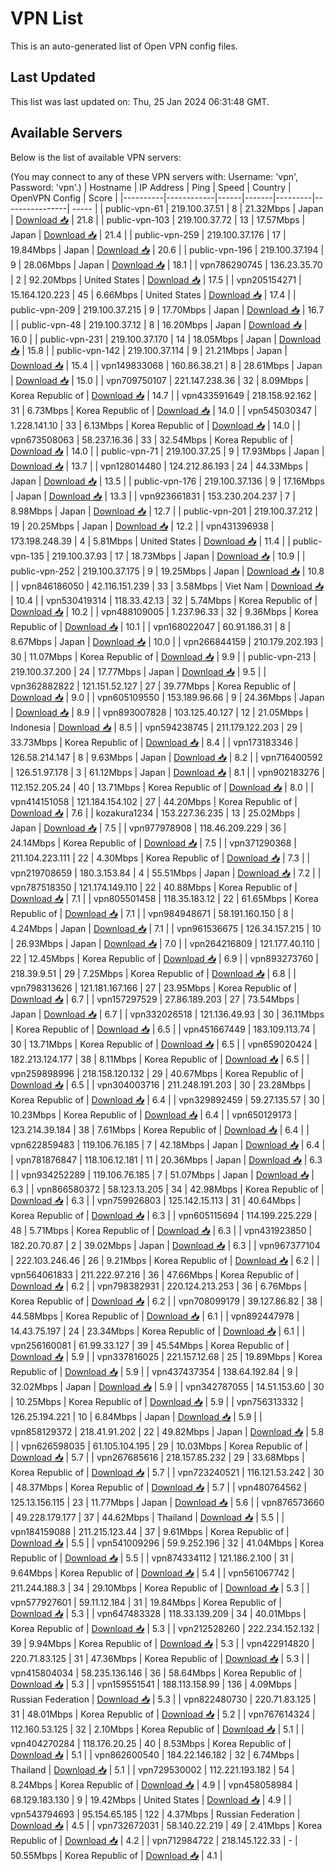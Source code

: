 # VPN List

This is an auto-generated list of Open VPN config files.

## Last Updated

This list was last updated on: Thu, 25 Jan 2024 06:31:48 GMT.

## Available Servers

Below is the list of available VPN servers:

(You may connect to any of these VPN servers with: Username: 'vpn', Password: 'vpn'.)
| Hostname | IP Address | Ping | Speed | Country | OpenVPN Config | Score |
|----------|------------|------|-------|---------|----------------| ----- |
| public-vpn-61 | 219.100.37.51 | 8 | 21.32Mbps | Japan | [Download 📥](./configs/server_0_JP.ovpn) | 21.8 |
| public-vpn-103 | 219.100.37.72 | 13 | 17.57Mbps | Japan | [Download 📥](./configs/server_1_JP.ovpn) | 21.4 |
| public-vpn-259 | 219.100.37.176 | 17 | 19.84Mbps | Japan | [Download 📥](./configs/server_2_JP.ovpn) | 20.6 |
| public-vpn-196 | 219.100.37.194 | 9 | 28.06Mbps | Japan | [Download 📥](./configs/server_3_JP.ovpn) | 18.1 |
| vpn786290745 | 136.23.35.70 | 2 | 92.20Mbps | United States | [Download 📥](./configs/server_4_US.ovpn) | 17.5 |
| vpn205154271 | 15.164.120.223 | 45 | 6.66Mbps | United States | [Download 📥](./configs/server_5_US.ovpn) | 17.4 |
| public-vpn-209 | 219.100.37.215 | 9 | 17.70Mbps | Japan | [Download 📥](./configs/server_6_JP.ovpn) | 16.7 |
| public-vpn-48 | 219.100.37.12 | 8 | 16.20Mbps | Japan | [Download 📥](./configs/server_7_JP.ovpn) | 16.0 |
| public-vpn-231 | 219.100.37.170 | 14 | 18.05Mbps | Japan | [Download 📥](./configs/server_8_JP.ovpn) | 15.8 |
| public-vpn-142 | 219.100.37.114 | 9 | 21.21Mbps | Japan | [Download 📥](./configs/server_9_JP.ovpn) | 15.4 |
| vpn149833068 | 160.86.38.21 | 8 | 28.61Mbps | Japan | [Download 📥](./configs/server_10_JP.ovpn) | 15.0 |
| vpn709750107 | 221.147.238.36 | 32 | 8.09Mbps | Korea Republic of | [Download 📥](./configs/server_11_KR.ovpn) | 14.7 |
| vpn433591649 | 218.158.92.162 | 31 | 6.73Mbps | Korea Republic of | [Download 📥](./configs/server_12_KR.ovpn) | 14.0 |
| vpn545030347 | 1.228.141.10 | 33 | 6.13Mbps | Korea Republic of | [Download 📥](./configs/server_13_KR.ovpn) | 14.0 |
| vpn673508063 | 58.237.16.36 | 33 | 32.54Mbps | Korea Republic of | [Download 📥](./configs/server_14_KR.ovpn) | 14.0 |
| public-vpn-71 | 219.100.37.25 | 9 | 17.93Mbps | Japan | [Download 📥](./configs/server_15_JP.ovpn) | 13.7 |
| vpn128014480 | 124.212.86.193 | 24 | 44.33Mbps | Japan | [Download 📥](./configs/server_16_JP.ovpn) | 13.5 |
| public-vpn-176 | 219.100.37.136 | 9 | 17.16Mbps | Japan | [Download 📥](./configs/server_17_JP.ovpn) | 13.3 |
| vpn923661831 | 153.230.204.237 | 7 | 8.98Mbps | Japan | [Download 📥](./configs/server_18_JP.ovpn) | 12.7 |
| public-vpn-201 | 219.100.37.212 | 19 | 20.25Mbps | Japan | [Download 📥](./configs/server_19_JP.ovpn) | 12.2 |
| vpn431396938 | 173.198.248.39 | 4 | 5.81Mbps | United States | [Download 📥](./configs/server_20_US.ovpn) | 11.4 |
| public-vpn-135 | 219.100.37.93 | 17 | 18.73Mbps | Japan | [Download 📥](./configs/server_21_JP.ovpn) | 10.9 |
| public-vpn-252 | 219.100.37.175 | 9 | 19.25Mbps | Japan | [Download 📥](./configs/server_22_JP.ovpn) | 10.8 |
| vpn846186050 | 42.116.151.239 | 33 | 3.58Mbps | Viet Nam | [Download 📥](./configs/server_23_VN.ovpn) | 10.4 |
| vpn530419314 | 118.33.42.13 | 32 | 5.74Mbps | Korea Republic of | [Download 📥](./configs/server_24_KR.ovpn) | 10.2 |
| vpn488109005 | 1.237.96.33 | 32 | 9.36Mbps | Korea Republic of | [Download 📥](./configs/server_25_KR.ovpn) | 10.1 |
| vpn168022047 | 60.91.186.31 | 8 | 8.67Mbps | Japan | [Download 📥](./configs/server_26_JP.ovpn) | 10.0 |
| vpn266844159 | 210.179.202.193 | 30 | 11.07Mbps | Korea Republic of | [Download 📥](./configs/server_27_KR.ovpn) | 9.9 |
| public-vpn-213 | 219.100.37.200 | 24 | 17.77Mbps | Japan | [Download 📥](./configs/server_28_JP.ovpn) | 9.5 |
| vpn362882822 | 121.151.52.127 | 27 | 39.77Mbps | Korea Republic of | [Download 📥](./configs/server_29_KR.ovpn) | 9.0 |
| vpn605109550 | 153.189.96.66 | 9 | 24.36Mbps | Japan | [Download 📥](./configs/server_30_JP.ovpn) | 8.9 |
| vpn893007828 | 103.125.40.127 | 12 | 21.05Mbps | Indonesia | [Download 📥](./configs/server_31_ID.ovpn) | 8.5 |
| vpn594238745 | 211.179.122.203 | 29 | 33.73Mbps | Korea Republic of | [Download 📥](./configs/server_32_KR.ovpn) | 8.4 |
| vpn173183346 | 126.58.214.147 | 8 | 9.63Mbps | Japan | [Download 📥](./configs/server_33_JP.ovpn) | 8.2 |
| vpn716400592 | 126.51.97.178 | 3 | 61.12Mbps | Japan | [Download 📥](./configs/server_34_JP.ovpn) | 8.1 |
| vpn902183276 | 112.152.205.24 | 40 | 13.71Mbps | Korea Republic of | [Download 📥](./configs/server_35_KR.ovpn) | 8.0 |
| vpn414151058 | 121.184.154.102 | 27 | 44.20Mbps | Korea Republic of | [Download 📥](./configs/server_36_KR.ovpn) | 7.6 |
| kozakura1234 | 153.227.36.235 | 13 | 25.02Mbps | Japan | [Download 📥](./configs/server_37_JP.ovpn) | 7.5 |
| vpn977978908 | 118.46.209.229 | 36 | 24.14Mbps | Korea Republic of | [Download 📥](./configs/server_38_KR.ovpn) | 7.5 |
| vpn371290368 | 211.104.223.111 | 22 | 4.30Mbps | Korea Republic of | [Download 📥](./configs/server_39_KR.ovpn) | 7.3 |
| vpn219708659 | 180.3.153.84 | 4 | 55.51Mbps | Japan | [Download 📥](./configs/server_40_JP.ovpn) | 7.2 |
| vpn787518350 | 121.174.149.110 | 22 | 40.88Mbps | Korea Republic of | [Download 📥](./configs/server_41_KR.ovpn) | 7.1 |
| vpn805501458 | 118.35.183.12 | 22 | 61.65Mbps | Korea Republic of | [Download 📥](./configs/server_42_KR.ovpn) | 7.1 |
| vpn984948671 | 58.191.160.150 | 8 | 4.24Mbps | Japan | [Download 📥](./configs/server_43_JP.ovpn) | 7.1 |
| vpn961536675 | 126.34.157.215 | 10 | 26.93Mbps | Japan | [Download 📥](./configs/server_44_JP.ovpn) | 7.0 |
| vpn264216809 | 121.177.40.110 | 22 | 12.45Mbps | Korea Republic of | [Download 📥](./configs/server_45_KR.ovpn) | 6.9 |
| vpn893273760 | 218.39.9.51 | 29 | 7.25Mbps | Korea Republic of | [Download 📥](./configs/server_46_KR.ovpn) | 6.8 |
| vpn798313626 | 121.181.167.166 | 27 | 23.95Mbps | Korea Republic of | [Download 📥](./configs/server_47_KR.ovpn) | 6.7 |
| vpn157297529 | 27.86.189.203 | 27 | 73.54Mbps | Japan | [Download 📥](./configs/server_48_JP.ovpn) | 6.7 |
| vpn332026518 | 121.136.49.93 | 30 | 36.11Mbps | Korea Republic of | [Download 📥](./configs/server_49_KR.ovpn) | 6.5 |
| vpn451667449 | 183.109.113.74 | 30 | 13.71Mbps | Korea Republic of | [Download 📥](./configs/server_50_KR.ovpn) | 6.5 |
| vpn659020424 | 182.213.124.177 | 38 | 8.11Mbps | Korea Republic of | [Download 📥](./configs/server_51_KR.ovpn) | 6.5 |
| vpn259898996 | 218.158.120.132 | 29 | 40.67Mbps | Korea Republic of | [Download 📥](./configs/server_52_KR.ovpn) | 6.5 |
| vpn304003716 | 211.248.191.203 | 30 | 23.28Mbps | Korea Republic of | [Download 📥](./configs/server_53_KR.ovpn) | 6.4 |
| vpn329892459 | 59.27.135.57 | 30 | 10.23Mbps | Korea Republic of | [Download 📥](./configs/server_54_KR.ovpn) | 6.4 |
| vpn650129173 | 123.214.39.184 | 38 | 7.61Mbps | Korea Republic of | [Download 📥](./configs/server_55_KR.ovpn) | 6.4 |
| vpn622859483 | 119.106.76.185 | 7 | 42.18Mbps | Japan | [Download 📥](./configs/server_56_JP.ovpn) | 6.4 |
| vpn781876847 | 118.106.12.181 | 11 | 20.36Mbps | Japan | [Download 📥](./configs/server_57_JP.ovpn) | 6.3 |
| vpn934252289 | 119.106.76.185 | 7 | 51.07Mbps | Japan | [Download 📥](./configs/server_58_JP.ovpn) | 6.3 |
| vpn866580372 | 58.123.13.205 | 34 | 42.98Mbps | Korea Republic of | [Download 📥](./configs/server_59_KR.ovpn) | 6.3 |
| vpn759926803 | 125.142.15.113 | 31 | 40.64Mbps | Korea Republic of | [Download 📥](./configs/server_60_KR.ovpn) | 6.3 |
| vpn605115694 | 114.199.225.229 | 48 | 5.71Mbps | Korea Republic of | [Download 📥](./configs/server_61_KR.ovpn) | 6.3 |
| vpn431923850 | 182.20.70.87 | 2 | 39.02Mbps | Japan | [Download 📥](./configs/server_62_JP.ovpn) | 6.3 |
| vpn967377104 | 222.103.246.46 | 26 | 9.21Mbps | Korea Republic of | [Download 📥](./configs/server_63_KR.ovpn) | 6.2 |
| vpn564061833 | 211.222.97.216 | 36 | 47.66Mbps | Korea Republic of | [Download 📥](./configs/server_64_KR.ovpn) | 6.2 |
| vpn798382931 | 220.124.213.253 | 36 | 6.76Mbps | Korea Republic of | [Download 📥](./configs/server_65_KR.ovpn) | 6.2 |
| vpn708099179 | 39.127.86.82 | 38 | 44.58Mbps | Korea Republic of | [Download 📥](./configs/server_66_KR.ovpn) | 6.1 |
| vpn892447978 | 14.43.75.197 | 24 | 23.34Mbps | Korea Republic of | [Download 📥](./configs/server_67_KR.ovpn) | 6.1 |
| vpn256160081 | 61.99.33.127 | 39 | 45.54Mbps | Korea Republic of | [Download 📥](./configs/server_68_KR.ovpn) | 5.9 |
| vpn337816025 | 221.157.12.68 | 25 | 19.89Mbps | Korea Republic of | [Download 📥](./configs/server_69_KR.ovpn) | 5.9 |
| vpn437437354 | 138.64.192.84 | 9 | 32.02Mbps | Japan | [Download 📥](./configs/server_70_JP.ovpn) | 5.9 |
| vpn342787055 | 14.51.153.60 | 30 | 10.25Mbps | Korea Republic of | [Download 📥](./configs/server_71_KR.ovpn) | 5.9 |
| vpn756313332 | 126.25.194.221 | 10 | 6.84Mbps | Japan | [Download 📥](./configs/server_72_JP.ovpn) | 5.9 |
| vpn858129372 | 218.41.91.202 | 22 | 49.82Mbps | Japan | [Download 📥](./configs/server_73_JP.ovpn) | 5.8 |
| vpn626598035 | 61.105.104.195 | 29 | 10.03Mbps | Korea Republic of | [Download 📥](./configs/server_74_KR.ovpn) | 5.7 |
| vpn267685616 | 218.157.85.232 | 29 | 33.68Mbps | Korea Republic of | [Download 📥](./configs/server_75_KR.ovpn) | 5.7 |
| vpn723240521 | 116.121.53.242 | 30 | 48.37Mbps | Korea Republic of | [Download 📥](./configs/server_76_KR.ovpn) | 5.7 |
| vpn480764562 | 125.13.156.115 | 23 | 11.77Mbps | Japan | [Download 📥](./configs/server_77_JP.ovpn) | 5.6 |
| vpn876573660 | 49.228.179.177 | 37 | 44.62Mbps | Thailand | [Download 📥](./configs/server_78_TH.ovpn) | 5.5 |
| vpn184159088 | 211.215.123.44 | 37 | 9.61Mbps | Korea Republic of | [Download 📥](./configs/server_79_KR.ovpn) | 5.5 |
| vpn541009296 | 59.9.252.196 | 32 | 41.04Mbps | Korea Republic of | [Download 📥](./configs/server_80_KR.ovpn) | 5.5 |
| vpn874334112 | 121.186.2.100 | 31 | 9.64Mbps | Korea Republic of | [Download 📥](./configs/server_81_KR.ovpn) | 5.4 |
| vpn561067742 | 211.244.188.3 | 34 | 29.10Mbps | Korea Republic of | [Download 📥](./configs/server_82_KR.ovpn) | 5.3 |
| vpn577927601 | 59.11.12.184 | 31 | 19.84Mbps | Korea Republic of | [Download 📥](./configs/server_83_KR.ovpn) | 5.3 |
| vpn647483328 | 118.33.139.209 | 34 | 40.01Mbps | Korea Republic of | [Download 📥](./configs/server_84_KR.ovpn) | 5.3 |
| vpn212528260 | 222.234.152.132 | 39 | 9.94Mbps | Korea Republic of | [Download 📥](./configs/server_85_KR.ovpn) | 5.3 |
| vpn422914820 | 220.71.83.125 | 31 | 47.36Mbps | Korea Republic of | [Download 📥](./configs/server_86_KR.ovpn) | 5.3 |
| vpn415804034 | 58.235.136.146 | 36 | 58.64Mbps | Korea Republic of | [Download 📥](./configs/server_87_KR.ovpn) | 5.3 |
| vpn159551541 | 188.113.158.99 | 136 | 4.09Mbps | Russian Federation | [Download 📥](./configs/server_88_RU.ovpn) | 5.3 |
| vpn822480730 | 220.71.83.125 | 31 | 48.01Mbps | Korea Republic of | [Download 📥](./configs/server_89_KR.ovpn) | 5.2 |
| vpn767614324 | 112.160.53.125 | 32 | 2.10Mbps | Korea Republic of | [Download 📥](./configs/server_90_KR.ovpn) | 5.1 |
| vpn404270284 | 118.176.20.25 | 40 | 8.53Mbps | Korea Republic of | [Download 📥](./configs/server_91_KR.ovpn) | 5.1 |
| vpn862600540 | 184.22.146.182 | 32 | 6.74Mbps | Thailand | [Download 📥](./configs/server_92_TH.ovpn) | 5.1 |
| vpn729530002 | 112.221.193.182 | 54 | 8.24Mbps | Korea Republic of | [Download 📥](./configs/server_93_KR.ovpn) | 4.9 |
| vpn458058984 | 68.129.183.130 | 9 | 19.42Mbps | United States | [Download 📥](./configs/server_94_US.ovpn) | 4.9 |
| vpn543794693 | 95.154.65.185 | 122 | 4.37Mbps | Russian Federation | [Download 📥](./configs/server_95_RU.ovpn) | 4.5 |
| vpn732672031 | 58.140.22.219 | 49 | 2.41Mbps | Korea Republic of | [Download 📥](./configs/server_96_KR.ovpn) | 4.2 |
| vpn712984722 | 218.145.122.33 | - | 50.55Mbps | Korea Republic of | [Download 📥](./configs/server_97_KR.ovpn) | 4.1 |
